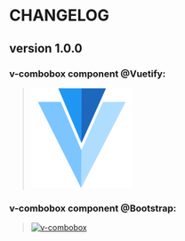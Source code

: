 # CHANGELOG
## **version 1.0.0**


### **v-combobox component @Vuetify:**
> [![v-combobox](../../../../assets/logo/vuetify-180.webp)](https://vuetifyjs.com/en/components/combobox#combobox)


### **v-combobox component @Bootstrap:**
> [![v-combobox](https://cdn-images-1.medium.com/max/1600/1*KWBfLD6aEEHNWyuYmL2CVw.png)](https://getbootstrap.com/docs/4.3/components/input-group/#multiple-inputs)
